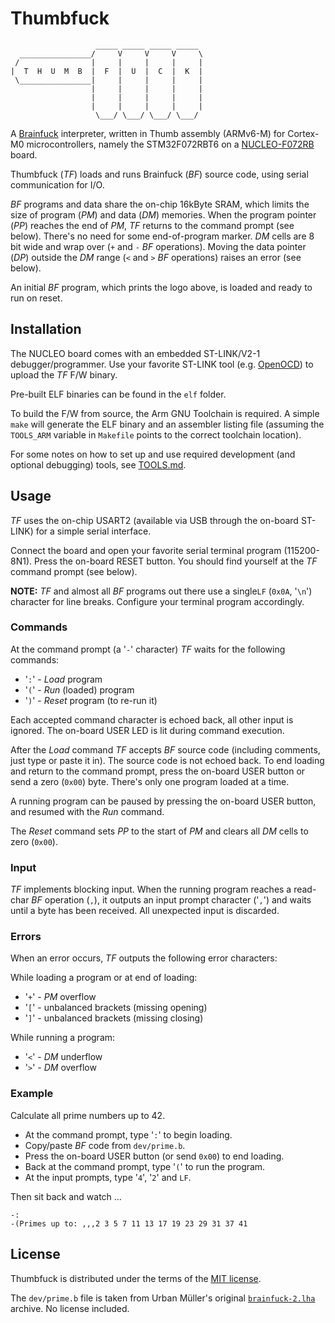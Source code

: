 # Thumbfuck

                       _____ _____ _____ _____
      ________________/     V     V     V     \
     /                |     |     |     |     |
    |  T  H  U  M  B  |  F  |  U  |  C  |  K  |
     \________________|     |     |     |     |
                      |     |     |     |     |
                      |     |     |     |     |
                      |     |     |     |     |
                       \___/ \___/ \___/ \___/

A [Brainfuck](https://en.wikipedia.org/wiki/Brainfuck) interpreter, written in Thumb
assembly (ARMv6-M) for Cortex-M0 microcontrollers, namely the STM32F072RBT6 on a
[NUCLEO-F072RB](https://www.st.com/en/evaluation-tools/nucleo-f072rb.html) board.

Thumbfuck (*TF*) loads and runs Brainfuck (*BF*) source code, using serial
communication for I/O.

*BF* programs and data share the on-chip 16kByte SRAM, which limits the size of
program (*PM*) and data (*DM*) memories.
When the program pointer (*PP*) reaches the end of *PM*, *TF* returns to the
command prompt (see below). There's no need for some end-of-program marker.
*DM* cells are 8 bit wide and wrap over (`+` and `-` *BF* operations).
Moving the data pointer (*DP*) outside the *DM* range (`<` and `>` *BF* operations)
raises an error (see below).

An initial *BF* program, which prints the logo above, is loaded and ready to
run on reset.

## Installation

The NUCLEO board comes with an embedded ST-LINK/V2-1 debugger/programmer.
Use your favorite ST-LINK tool (e.g. [OpenOCD](https://openocd.org/)) to upload
the *TF* F/W binary.

Pre-built ELF binaries can be found in the `elf` folder.

To build the F/W from source, the Arm GNU Toolchain is required.
A simple `make` will generate the ELF binary and an assembler listing file (assuming
the `TOOLS_ARM` variable in `Makefile` points to the correct toolchain location).

For some notes on how to set up and use required development (and optional debugging)
tools, see [TOOLS.md](TOOLS.md).

## Usage

*TF* uses the on-chip USART2 (available via USB through the on-board ST-LINK) for
a simple serial interface.

Connect the board and open your favorite serial terminal program (115200-8N1).
Press the on-board RESET button. You should find yourself at the *TF* command
prompt (see below).

**NOTE:** *TF* and almost all *BF* programs out there use a single`LF` (`0x0A`,
'`\n`') character for line breaks. Configure your terminal program accordingly.

### Commands

At the command prompt (a '`-`' character) *TF* waits for the following commands:

- '`:`' - *Load* program
- '`(`' - *Run* (loaded) program
- '`)`' - *Reset* program (to re-run it)

Each accepted command character is echoed back, all other input is ignored.
The on-board USER LED is lit during command execution.

After the *Load* command *TF* accepts *BF* source code (including comments,
just type or paste it in). The source code is not echoed back.
To end loading and return to the command prompt, press the on-board USER button
or send a zero (`0x00`) byte.
There's only one program loaded at a time.

A running program can be paused by pressing the on-board USER button, and resumed
with the *Run* command.

The *Reset* command sets *PP* to the start of *PM* and clears all *DM* cells
to zero (`0x00`).

### Input

*TF* implements blocking input.
When the running program reaches a read-char *BF* operation (`,`), it outputs an
input prompt character ('`,`') and waits until a byte has been received.
All unexpected input is discarded.

### Errors

When an error occurs, *TF* outputs the following error characters:

While loading a program or at end of loading:

- '`+`' - *PM* overflow
- '`[`' - unbalanced brackets (missing opening)
- '`]`' - unbalanced brackets (missing closing)

While running a program:

- '`<`' - *DM* underflow
- '`>`' - *DM* overflow

### Example

Calculate all prime numbers up to 42.

- At the command prompt, type '`:`' to begin loading.
- Copy/paste *BF* code from `dev/prime.b`.
- Press the on-board USER button (or send `0x00`) to end loading.
- Back at the command prompt, type '`(`' to run the program.
- At the input prompts, type '`4`', '`2`' and `LF`.

Then sit back and watch ...

    -:
    -(Primes up to: ,,,2 3 5 7 11 13 17 19 23 29 31 37 41

## License

Thumbfuck is distributed under the terms of the [MIT license](LICENSE).

The `dev/prime.b` file is taken from Urban Müller's original
[`brainfuck-2.lha`](http://main.aminet.net/dev/lang/brainfuck-2.lha) archive.
No license included.
